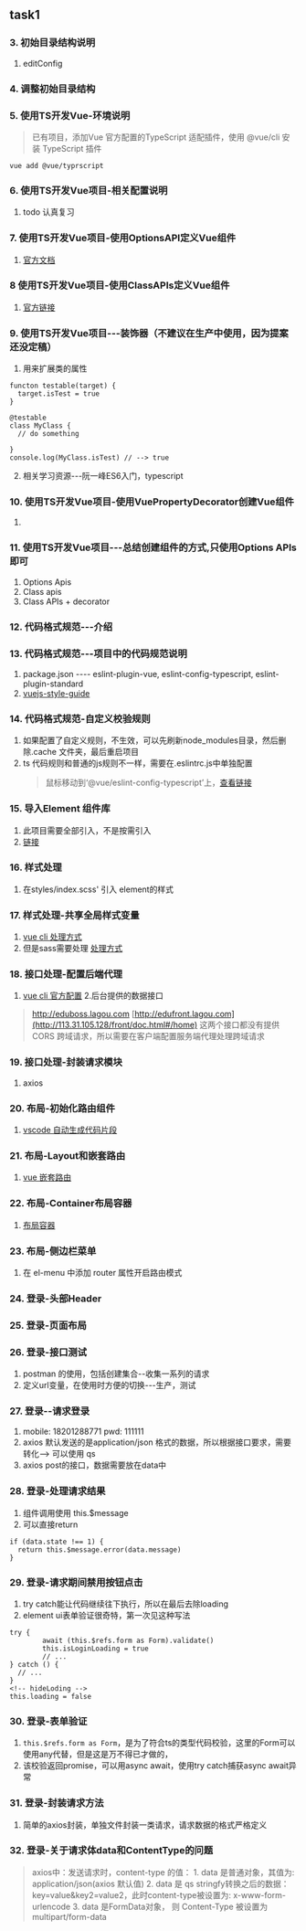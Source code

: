 ## task1

### 3. 初始目录结构说明
1. editConfig

### 4. 调整初始目录结构

### 5. 使用TS开发Vue-环境说明
> 已有项目，添加Vue 官方配置的TypeScript 适配插件，使用 @vue/cli 安装 TypeScript 插件

```
vue add @vue/typrscript
```

### 6. 使用TS开发Vue项目-相关配置说明
1. todo 认真复习

### 7. 使用TS开发Vue项目-使用OptionsAPI定义Vue组件
1. [官方文档](https://cn.vuejs.org/v2/guide/typescript.html)


### 8 使用TS开发Vue项目-使用ClassAPIs定义Vue组件 
1. [官方链接](https://cn.vuejs.org/v2/guide/typescript.html#%E5%9F%BA%E4%BA%8E%E7%B1%BB%E7%9A%84-Vue-%E7%BB%84%E4%BB%B6)


### 9. 使用TS开发Vue项目---装饰器（不建议在生产中使用，因为提案还没定稿）
1. 用来扩展类的属性
```
functon testable(target) {
  target.isTest = true
}

@testable
class MyClass {
  // do something

}
console.log(MyClass.isTest) // --> true
```
2. 相关学习资源---阮一峰ES6入门，typescript

### 10. 使用TS开发Vue项目-使用VuePropertyDecorator创建Vue组件
1. []()

### 11. 使用TS开发Vue项目---总结创建组件的方式,只使用Options APIs即可
1. Options Apis
2. Class apis
3. Class APIs + decorator

### 12. 代码格式规范---介绍

### 13. 代码格式规范---项目中的代码规范说明
1. package.json ---- eslint-plugin-vue, eslint-config-typescript, eslint-plugin-standard
2. [vuejs-style-guide](https://cn.vuejs.org/v2/style-guide)

### 14. 代码格式规范-自定义校验规则
1. 如果配置了自定义规则，不生效，可以先刷新node_modules目录，然后删除.cache 文件夹，最后重启项目
2. ts 代码规则和普通的js规则不一样，需要在.eslintrc.js中单独配置
    > 鼠标移动到‘@vue/eslint-config-typescript’上，[查看链接](https://github.com/typescript-eslint/typescript-eslint/tree/master/packages/eslint-plugin)

### 15. 导入Element 组件库
1. 此项目需要全部引入，不是按需引入
2. [链接](https://element.eleme.cn/#/zh-CN/component/quickstart)

### 16. 样式处理
1. 在styles/index.scss' 引入 element的样式

### 17. 样式处理-共享全局样式变量
1. [vue cli 处理方式](https://cli.vuejs.org/zh/guide/css.html#%E5%90%91%E9%A2%84%E5%A4%84%E7%90%86%E5%99%A8-loader-%E4%BC%A0%E9%80%92%E9%80%89%E9%A1%B9)
2. 但是sass需要处理 [处理方式](https://blog.csdn.net/weixin_52369659/article/details/117949984)

### 18. 接口处理-配置后端代理
1. [vue cli 官方配置](https://cli.vuejs.org/zh/config/#devserver-proxy)
2.后台提供的数据接口
  > http://eduboss.lagou.com
  > [http://edufront.lagou.com](http://113.31.105.128/front/doc.html#/home)
  这两个接口都没有提供CORS 跨域请求，所以需要在客户端配置服务端代理处理跨域请求

### 19. 接口处理-封装请求模块
1. axios

### 20. 布局-初始化路由组件
1. [vscode 自动生成代码片段](https://code.visualstudio.com/docs/editor/userdefinedsnippets)

### 21. 布局-Layout和嵌套路由
1. [vue 嵌套路由](https://router.vuejs.org/zh/guide/essentials/nested-routes.html)

### 22. 布局-Container布局容器
1. [布局容器](https://element.eleme.cn/#/zh-CN/component/container)

### 23. 布局-侧边栏菜单
1. 在 el-menu 中添加 router 属性开启路由模式

### 24. 登录-头部Header

### 25. 登录-页面布局

### 26. 登录-接口测试
1. postman 的使用，包括创建集合--收集一系列的请求
2. 定义url变量，在使用时方便的切换---生产，测试

### 27. 登录--请求登录
1. mobile: 18201288771  pwd: 111111
2. axios 默认发送的是application/json 格式的数据，所以根据接口要求，需要转化--> 可以使用 qs
3. axios post的接口，数据需要放在data中

### 28. 登录-处理请求结果
1. 组件调用使用 this.$message
2. 可以直接return
```
if (data.state !== 1) {
  return this.$message.error(data.message)
}
```

### 29. 登录-请求期间禁用按钮点击
1. try catch能让代码继续往下执行，所以在最后去除loading
2. element ui表单验证很奇特，第一次见这种写法
```
try {
        await (this.$refs.form as Form).validate()
        this.isLoginLoading = true
        // ...
} catch () {
  // ...
}
<!-- hideLoding -->
this.loading = false
```

### 30. 登录-表单验证
1. `this.$refs.form as Form`，是为了符合ts的类型代码校验，这里的Form可以使用any代替，但是这是万不得已才做的，
2. 该校验返回promise，可以用async await，使用try catch捕获async await异常

### 31. 登录-封装请求方法
1. 简单的axios封装，单独文件封装一类请求，请求数据的格式严格定义

### 32. 登录-关于请求体data和ContentType的问题
 > axios中：发送请求时，content-type 的值：
    1. data 是普通对象，其值为: application/json(axios 默认值)
    2. data 是 qs stringfy转换之后的数据：key=value&key2=value2，此时content-type被设置为: x-www-form-urlencode
    3. data 是FormData对象， 则 Content-Type 被设置为 multipart/form-data
